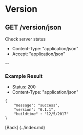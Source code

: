 # Version
## GET /version/json
Check server status

* Content-Type: "application/json"
* Accept:  "application/json"

--

### Example Result

* Status: 200
* Content-Type: "application/json"

```
{
	"message": "success",
	"version": "0.1.1",
	"buildtime" : "12/5/2017"
}
```
[Back] (../index.md)